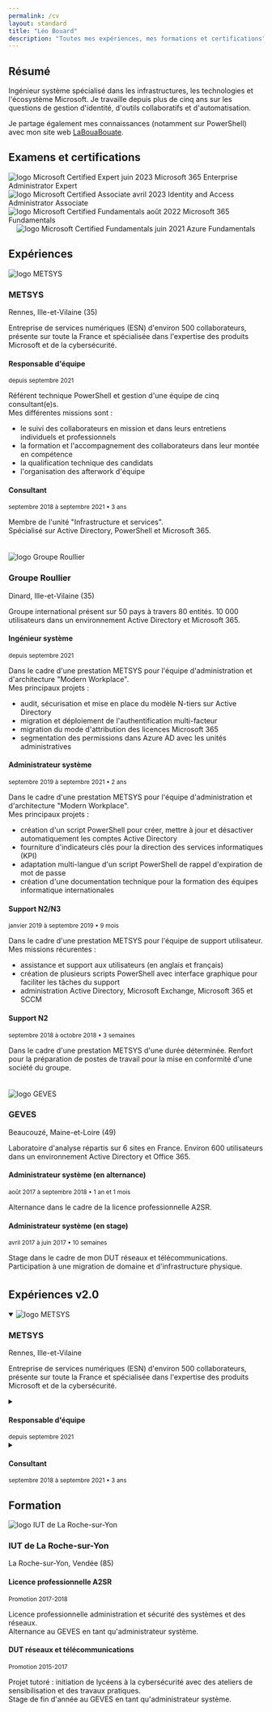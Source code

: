 ```yaml
---
permalink: /cv
layout: standard
title: "Léo Bouard"
description: "Toutes mes expériences, mes formations et certifications"
---
```


## Résumé

Ingénieur système spécialisé dans les infrastructures, les technologies et l'écosystème Microsoft. Je travaille depuis plus de cinq ans sur les questions de gestion d'identité, d'outils collaboratifs et d'automatisation.

Je partage également mes connaissances (notamment sur PowerShell) avec mon site web [LaBouaBouate](https://www.labouabouate.fr).

## Examens et certifications

<div style="display: flex; justify-content: center; flex-wrap: wrap;">
    <div class="certification">
        <img src="/assets/images/microsoft-certified-expert-badge.svg" alt="logo Microsoft Certified Expert">
        <span class="certifDate">juin 2023</span>
        <span class="certifTitle">Microsoft 365 Enterprise Administrator Expert</span>
    </div>
    <div class="certification">
        <img src="/assets/images/microsoft-certified-associate-badge.svg" alt="logo Microsoft Certified Associate">
        <span class="certifDate">avril 2023</span>
        <span class="certifTitle">Identity and Access Administrator Associate</span>
    </div>
    <div class="certification">
        <img src="/assets/images/microsoft-certified-fundamentals-badge.svg" alt="logo Microsoft Certified Fundamentals">
        <span class="certifDate">août 2022</span>
        <span class="certifTitle">Microsoft 365 Fundamentals</span>
    </div>
    <div class="certification">
        <img src="/assets/images/microsoft-certified-fundamentals-badge.svg" alt="logo Microsoft Certified Fundamentals">
        <span class="certifDate">juin 2021</span>
        <span class="certifTitle">Azure Fundamentals</span>
    </div>
</div>

## Expériences

<div style="display: block;">
    <!-- METSYS -->
    <div id="div-metsys" style="margin-bottom: 35px;">
        <div class="enterprise">
            <div>
                <img src="/assets/images/metsys.jpg" alt="logo METSYS">
            </div>
            <div>
                <h3>METSYS</h3>
                <span>Rennes, Ille-et-Vilaine (35)</span>
            </div>
        </div>
        <div>
            <p>Entreprise de services numériques (ESN) d'environ 500 collaborateurs, présente sur toute la France et spécialisée dans l'expertise des produits Microsoft et de la cybersécurité.</p>
        </div>
        <div class="experience">
            <h4>Responsable d'équipe</h4>
            <small>depuis septembre 2021</small>
            <p>Référent technique PowerShell et gestion d'une équipe de cinq consultant(e)s.<br>Mes différentes missions sont :
            <ul>
                <li>le suivi des collaborateurs en mission et dans leurs entretiens individuels et professionnels</li>
                <li>la formation et l'accompagnement des collaborateurs dans leur montée en compétence</li>
                <li>la qualification technique des candidats</li>
                <li>l'organisation des afterwork d'équipe</li>
            </ul></p>
        </div>
        <div class="experience">
            <h4>Consultant</h4>
            <small>septembre 2018 à septembre 2021 • 3 ans</small>
            <p>Membre de l'unité "Infrastructure et services".<br>Spécialisé sur Active Directory, PowerShell et Microsoft 365.</p>
        </div>
    </div>
    <!-- Groupe ROULLIER -->
    <div id="div-groupe-roullier" style="margin-bottom: 35px;">
        <div class="enterprise">
            <div>
                <img src="/assets/images/groupe-roullier.jpg" alt="logo Groupe Roullier">
            </div>
            <div>
                <h3>Groupe Roullier</h3>
                <span>Dinard, Ille-et-Vilaine (35)</span>
            </div>
        </div>
        <div>
            <p>Groupe international présent sur 50 pays à travers 80 entités. 10 000 utilisateurs dans un environnement Active Directory et Microsoft 365.</p>
        </div>
        <div class="experience">
            <h4>Ingénieur système</h4>
            <small>depuis septembre 2021</small>
            <p>Dans le cadre d'une prestation METSYS pour l'équipe d'administration et d'architecture "Modern Workplace".<br>Mes principaux projets :
            <ul>
                <li>audit, sécurisation et mise en place du modèle N-tiers sur Active Directory</li>
                <li>migration et déploiement de l'authentification multi-facteur</li>
                <li>migration du mode d'attribution des licences Microsoft 365</li>
                <li>segmentation des permissions dans Azure AD avec les unités administratives</li>
            </ul></p>
        </div>
        <div class="experience">
            <h4>Administrateur système</h4>
            <small>septembre 2019 à septembre 2021 • 2 ans</small>
            <p>Dans le cadre d'une prestation METSYS pour l'équipe d'administration et d'architecture "Modern Workplace".<br>Mes principaux projets :
            <ul>
                <li>création d'un script PowerShell pour créer, mettre à jour et désactiver automatiquement les comptes Active Directory</li>
                <li>fourniture d'indicateurs clés pour la direction des services informatiques (KPI)</li>
                <li>adaptation multi-langue d'un script PowerShell de rappel d'expiration de mot de passe</li>
                <li>création d'une documentation technique pour la formation des équipes informatique internationales</li>
            </ul></p>
        </div>
        <div class="experience">
            <h4>Support N2/N3</h4>
            <small>janvier 2019 à septembre 2019 • 9 mois</small>
            <p>Dans le cadre d'une prestation METSYS pour l'équipe de support utilisateur.<br>Mes missions récurentes :
            <ul>
                <li>assistance et support aux utilisateurs (en anglais et français)</li>
                <li>création de plusieurs scripts PowerShell avec interface graphique pour faciliter les tâches du support</li>
                <li>administration Active Directory, Microsoft Exchange, Microsoft 365 et SCCM</li>
            </ul></p>
        </div>
        <div class="experience">
            <h4>Support N2</h4>
            <small>septembre 2018 à octobre 2018 • 3 semaines</small>
            <p>Dans le cadre d'une prestation METSYS d'une durée déterminée. Renfort pour la préparation de postes de travail pour la mise en conformité d'une société du groupe.</p>
        </div>
    </div>
    <!-- GEVES -->
    <div id="div-geves" style="margin-bottom: 35px;">
        <div class="enterprise">
            <div>
                <img src="/assets/images/geves.jpg" alt="logo GEVES">
            </div>
            <div>
                <h3>GEVES</h3>
                <span>Beaucouzé, Maine-et-Loire (49)</span>
            </div>
        </div>
        <div>
            <p>Laboratoire d'analyse répartis sur 6 sites en France. Environ 600 utilisateurs dans un environnement Active Directory et Office 365.</p>
        </div>
        <div class="experience">
            <h4>Administrateur système (en alternance)</h4>
            <small>août 2017 à septembre 2018 • 1 an et 1 mois</small>
            <p>Alternance dans le cadre de la licence professionnelle A2SR.</p>
        </div>
        <div class="experience">
            <h4>Administrateur système (en stage)</h4>
            <small>avril 2017 à juin 2017 • 10 semaines</small>
            <p>Stage dans le cadre de mon DUT réseaux et télécommunications. Participation à une migration de domaine et d'infrastructure physique.</p>
        </div>
    </div>
</div>

## Expériences v2.0

<div class="experiences">
<details open>
    <summary class="company">
    <img class="companyLogo" src="/assets/images/metsys.jpg" alt="logo METSYS">
    <div>
        <h3>METSYS</h3>
        <span>Rennes, Ille-et-Vilaine</span>
    </div>
    </summary>
    <div>
    <p>Entreprise de services numériques (ESN) d'environ 500 collaborateurs, présente sur toute la France et spécialisée dans l'expertise des produits Microsoft et de la cybersécurité.</p>
    <details>
        <summary>
        <h4>Responsable d'équipe</h4>
        <small>depuis septembre 2021</small>
        </summary>
        <div>
        <p>Référent technique PowerShell et gestion d'une équipe de cinq consultant(e)s.<br>Mes différentes missions sont :
        </p><ul>
            <li>le suivi des collaborateurs en mission et dans leurs entretiens individuels et professionnels</li>
            <li>la formation et l'accompagnement des collaborateurs dans leur montée en compétence</li>
            <li>la qualification technique des candidats</li>
            <li>l'organisation des afterwork d'équipe</li>
        </ul><p></p>
        </div>
    </details>
    <details>
        <summary>
        <h4>Consultant</h4>
        <small>septembre 2018 à septembre 2021 • 3 ans</small>
        </summary>
        <div>
        <p>Membre de la division "Infrastructures et services".<br>Spécialisé sur Active Directory, PowerShell et Microsoft 365.</p>
        </div>
    </details>
    </div>
</details>
</div>

## Formation

<div style="display: block;">
    <!-- IUT La Roche-sur-Yon -->
    <div id="div-iut-la-roche-sur-yon" style="margin-bottom: 35px;">
        <div class="enterprise">
            <div>
                <img src="/assets/images/iut-la-roche-sur-yon.jpg" alt="logo IUT de La Roche-sur-Yon">
            </div>
            <div>
                <h3>IUT de La Roche-sur-Yon</h3>
                <span>La Roche-sur-Yon, Vendée (85)</span>
            </div>
        </div>
        <div class="experience">
            <h4>Licence professionnelle A2SR</h4>
            <small>Promotion 2017-2018</small>
            <p>Licence professionnelle administration et sécurité des systèmes et des réseaux.<br>Alternance au GEVES en tant qu'administrateur système.</p>
        </div>
        <div class="experience">
            <h4>DUT réseaux et télécommunications</h4>
            <small>Promotion 2015-2017</small>
            <p>Projet tutoré : initiation de lycéens à la cybersécurité avec des ateliers de sensibilisation et des travaux pratiques.<br>Stage de fin d'année au GEVES en tant qu'administrateur système.</p>
        </div>
    </div>
</div>
